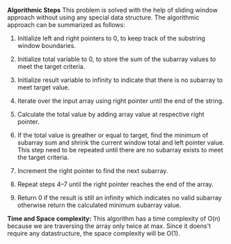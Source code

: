 **Algorithmic Steps**
This problem is solved with the help of sliding window approach without using any special data structure. The algorithmic approach can be summarized as follows:

1. Initialize left and right pointers to 0, to keep track of the substring window boundaries.

2. Initialize total variable to 0, to store the sum of the subarray values to meet the target criteria.

3. Initialize result variable to infinity to indicate that there is no subarray to meet target value.

4. Iterate over the input array using right pointer until the end of the string. 

5. Calculate the total value by adding array value at respective right pointer.

6. If the total value is greather or equal to target, find the minimum of subarray sum and shrink the current window total and left pointer value. This step need to be repeated until there are no subarray exists to meet the target criteria.

7. Increment the right pointer to find the next subarray.

8. Repeat steps 4–7 until the right pointer reaches the end of the array.

9. Return 0 if the result is still an infinity which indicates no valid subarray otherwise return the calculated minimum subarray value.

**Time and Space complexity:**
This algorithm has a time complexity of O(n) because we are traversing the array only twice at max. Since it doens't require any datastructure, the space complexity will be O(1).